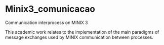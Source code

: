 Minix3_comunicacao
==================
Communication interprocess on MINIX 3

This academic work relates to the implementation of the main paradigms of message exchanges
used by MINIX communication between processes.